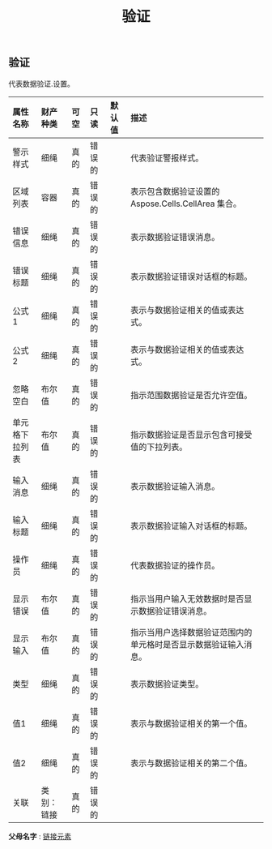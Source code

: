 ﻿---
title: 验证
second_title: Aspose.Cells Cloud Documen
type: docs
url: /zh/specification/model/validation/
description: Aspose.Cells 云模型规范：验证。轻松处理 Excel 和其他电子表格文档，具有打开、生成、编辑、拆分、合并、比较和转换等功能
kwords: Excel，Office，电子表格，云 REST API，验证
weight: 50
---
## **验证**

代表数据验证.设置。

|属性名称|财产种类|可空|只读|默认值|描述|
|:- |:- |:- |:- |:- |:- |
|警示样式|细绳|真的|错误的||代表验证警报样式。|
|区域列表|容器|真的|错误的||表示包含数据验证设置的Aspose.Cells.CellArea 集合。|
|错误信息|细绳|真的|错误的||表示数据验证错误消息。|
|错误标题|细绳|真的|错误的||表示数据验证错误对话框的标题。|
|公式1|细绳|真的|错误的||表示与数据验证相关的值或表达式。|
|公式2|细绳|真的|错误的||表示与数据验证相关的值或表达式。|
|忽略空白|布尔值|真的|错误的||指示范围数据验证是否允许空值。|
|单元格下拉列表|布尔值|真的|错误的||指示数据验证是否显示包含可接受值的下拉列表。|
|输入消息|细绳|真的|错误的||表示数据验证输入消息。|
|输入标题|细绳|真的|错误的||表示数据验证输入对话框的标题。|
|操作员|细绳|真的|错误的||代表数据验证的操作员。|
|显示错误|布尔值|真的|错误的||指示当用户输入无效数据时是否显示数据验证错误消息。|
|显示输入|布尔值|真的|错误的||指示当用户选择数据验证范围内的单元格时是否显示数据验证输入消息。|
|类型|细绳|真的|错误的||表示数据验证类型。|
|值1|细绳|真的|错误的||表示与数据验证相关的第一个值。|
|值2|细绳|真的|错误的||表示与数据验证相关的第二个值。|
|关联|类别：链接|真的|错误的|||

**父母名字** : [链接元素](/specification/model/linkelement)


